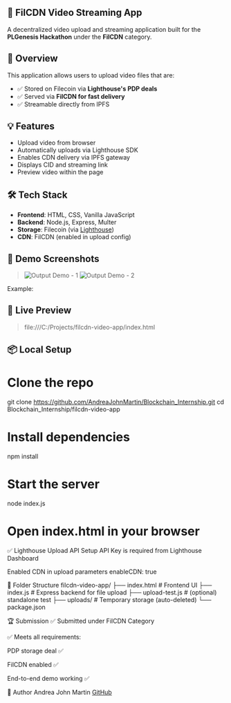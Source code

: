## 🎥 FilCDN Video Streaming App

A decentralized video upload and streaming application built for the **PLGenesis Hackathon** under the **FilCDN** category.

## 🚀 Overview

This application allows users to upload video files that are:

- ✅ Stored on Filecoin via **Lighthouse's PDP deals**
- ✅ Served via **FilCDN for fast delivery**
- ✅ Streamable directly from IPFS

## 💡 Features

- Upload video from browser
- Automatically uploads via Lighthouse SDK
- Enables CDN delivery via IPFS gateway
- Displays CID and streaming link
- Preview video within the page

## 🛠️ Tech Stack

- **Frontend**: HTML, CSS, Vanilla JavaScript
- **Backend**: Node.js, Express, Multer
- **Storage**: Filecoin (via [Lighthouse](https://lighthouse.storage))
- **CDN**: FilCDN (enabled in upload config)

## 📸 Demo Screenshots

> ![Output Demo - 1](https://github.com/user-attachments/assets/817cf9ca-b47a-4026-9b29-06869715a957)
> ![Output Demo - 2](https://github.com/user-attachments/assets/f7a640c4-fd23-4772-8a84-117c933db2ee)
 
Example:

## 🔗 Live Preview
> file:///C:/Projects/filcdn-video-app/index.html

## 📦 Local Setup
# Clone the repo
git clone https://github.com/AndreaJohnMartin/Blockchain_Internship.git
cd Blockchain_Internship/filcdn-video-app

# Install dependencies
npm install

# Start the server
node index.js

# Open index.html in your browser
✅ Lighthouse Upload API Setup
API Key is required from Lighthouse Dashboard

Enabled CDN in upload parameters
enableCDN: true

📁 Folder Structure
filcdn-video-app/
├── index.html          # Frontend UI
├── index.js            # Express backend for file upload
├── upload-test.js      # (optional) standalone test
├── uploads/            # Temporary storage (auto-deleted)
└── package.json

🏆 Submission
✅ Submitted under FilCDN Category

✅ Meets all requirements:

PDP storage deal ✅

FilCDN enabled ✅

End-to-end demo working ✅

👤 Author
Andrea John Martin
[GitHub](https://github.com/AndreaJohnMartin)
